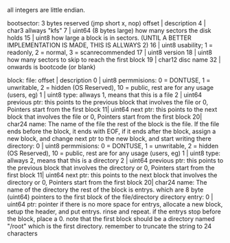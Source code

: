 all integers are little endian.

bootsector:
  3 bytes reserved (jmp short x, nop)
  offset | description
  4  | char3 allways "kfs"
  7  | uint64 (8 bytes large) how many sectors the disk holds
  15 | uint8 how large a block is in sectors. (UNTIL A BETTER IMPLEMENTATION IS MADE, THIS IS ALLWAYS 2)
  16 | uint8 usability; 1 = readonly, 2 = normal, 3 = scanrecommended
  17 | uint8 version
  18 | uint8 how many sectors to skip to reach the first block
  19 | char12 disc name
  32 | onwards is bootcode (or blank)

block:
  file:
    offset | description
    0 | uint8 permmisions: 0 = DONTUSE, 1 = unwritable, 2 = hidden (OS Reserved), 10 = public, rest are for any usage (users, eg)
    1 | uint8 type: allways 1, means that this is a file
    2 | uint64 previous ptr: this points to the previous block that involves the file or 0, Pointers start from the first block
    11| uint64 next ptr: this points to the next block that involves the file or 0, Pointers start from the first block
    20| char24 name: The name of the file
  the rest of the block is the file. If the file ends before the block, it ends with EOF, if it ends after the block, assign a new block, and change next ptr to the new block, and start writing there
  directory:
    0 | uint8 permmisions: 0 = DONTUSE, 1 = unwritable, 2 = hidden (OS Reserved), 10 = public, rest are for any usage (users, eg)
    1 | uint8 type: allways 2, means that this is a directory
    2 | uint64 previous ptr: this points to the previous block that involves the directory or 0, Pointers start from the first block
    11| uint64 next ptr: this points to the next block that involves the directory or 0, Pointers start from the first block
    20| char24 name: The name of the directory
  the rest of the block is entrys. which are 8 byte (uint64) pointers to the first block of the file/directory
  directory entry:
    0 | uint64 ptr: pointer
  if there is no more space for entrys, allocate a new block, setup the header, and put entrys. rinse and repeat.
  if the entrys stop before the block, place a 0.
note that the first block should be a directory named "/root" which is the first directory. remember to truncate the string to 24 characters